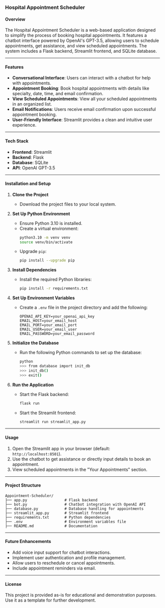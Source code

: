### Hospital Appointment Scheduler

#### Overview
The Hospital Appointment Scheduler is a web-based application designed to simplify the process of booking hospital appointments. It features a chatbot interface powered by OpenAI's GPT-3.5, allowing users to schedule appointments, get assistance, and view scheduled appointments. The system includes a Flask backend, Streamlit frontend, and SQLite database.

---

#### Features
- **Conversational Interface**: Users can interact with a chatbot for help with appointments.
- **Appointment Booking**: Book hospital appointments with details like specialty, date, time, and email confirmation.
- **View Scheduled Appointments**: View all your scheduled appointments in an organized list.
- **Email Notifications**: Users receive email confirmation upon successful appointment booking.
- **User-Friendly Interface**: Streamlit provides a clean and intuitive user experience.

---

#### Tech Stack
- **Frontend**: Streamlit
- **Backend**: Flask
- **Database**: SQLite
- **API**: OpenAI GPT-3.5

---

#### Installation and Setup

1. **Clone the Project**
   - Download the project files to your local system.

2. **Set Up Python Environment**
   - Ensure Python 3.10 is installed.
   - Create a virtual environment:
     ```bash
     python3.10 -m venv venv
     source venv/bin/activate
     ```
   - Upgrade `pip`:
     ```bash
     pip install --upgrade pip
     ```

3. **Install Dependencies**
   - Install the required Python libraries:
     ```bash
     pip install -r requirements.txt
     ```

4. **Set Up Environment Variables**
   - Create a `.env` file in the project directory and add the following:
     ```
     OPENAI_API_KEY=your_openai_api_key
     EMAIL_HOST=your_email_host
     EMAIL_PORT=your_email_port
     EMAIL_USER=your_email_user
     EMAIL_PASSWORD=your_email_password
     ```

5. **Initialize the Database**
   - Run the following Python commands to set up the database:
     ```bash
     python
     >>> from database import init_db
     >>> init_db()
     >>> exit()
     ```

6. **Run the Application**
   - Start the Flask backend:
     ```bash
     flask run
     ```
   - Start the Streamlit frontend:
     ```bash
     streamlit run streamlit_app.py
     ```

---

#### Usage
1. Open the Streamlit app in your browser (default: `http://localhost:8501`).
2. Use the chatbot to get assistance or directly input details to book an appointment.
3. View scheduled appointments in the "Your Appointments" section.

---

#### Project Structure
```plaintext
Appointment-Scheduler/
├── app.py                 # Flask backend
├── bot.py                 # Chatbot integration with OpenAI API
├── database.py            # Database handling for appointments
├── streamlit_app.py       # Streamlit frontend
├── requirements.txt       # Python dependencies
├── .env                   # Environment variables file
├── README.md              # Documentation
```

---

#### Future Enhancements
- Add voice input support for chatbot interactions.
- Implement user authentication and profile management.
- Allow users to reschedule or cancel appointments.
- Include appointment reminders via email.

---

#### License
This project is provided as-is for educational and demonstration purposes. Use it as a template for further development.